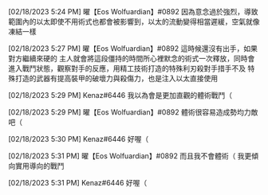 

[02/18/2023 5:24 PM] 曜【Eos Wolfuardian】#0892
因為意念過於強烈，導致範圍內的以太即使不用術式也都會被影響到，以太的流動變得相當遲緩，空氣就像凍結一樣


[02/18/2023 5:27 PM] 曜【Eos Wolfuardian】#0892
這時候還沒有出手，如果對方繼續來硬的
主人就會將這段僵持的時間所心裡默念的術式一次釋放，同時會進入戰鬥狀態，觀察對手的反應，用精工技術打造的特殊利刃殺對手措手不及
特殊打造的武器有提高裝甲的破壞力與殺傷力，也是注入以太直接使用

[02/18/2023 5:29 PM] Kenaz#6446
我以為會是更加直觀的體術戰鬥（


[02/18/2023 5:29 PM] 曜【Eos Wolfuardian】#0892
體術很容易造成勢均力敵吧（


[02/18/2023 5:30 PM] Kenaz#6446
好喔（


[02/18/2023 5:31 PM] 曜【Eos Wolfuardian】#0892
而且我不會體術（
我更傾向實用導向的戰鬥


[02/18/2023 5:31 PM] Kenaz#6446
好喔（